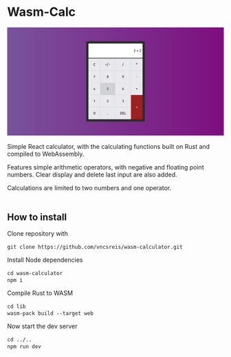 # Wasm-Calc

![Calculator](https://raw.githubusercontent.com/vncsreis/wasm-calculator/media/calculator.png)

Simple React calculator, with the calculating functions built on Rust and compiled to WebAssembly.

Features simple arithmetic operators, with negative and floating point numbers. Clear display and delete last input are also added.

Calculations are limited to two numbers and one operator.
<br></br>

## How to install

Clone repository with

```
git clone https://github.com/vncsreis/wasm-calculator.git
```

Install Node dependencies
```
cd wasm-calculator
npm i
```

Compile Rust to WASM
```
cd lib
wasm-pack build --target web
```

Now start the dev server
```
cd ../..
npm run dev
```

